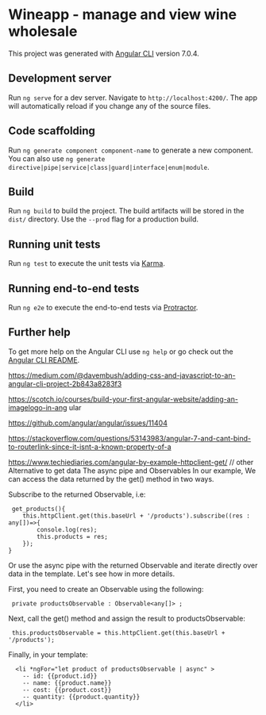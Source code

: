 # Wineapp - manage and view wine wholesale

This project was generated with [Angular CLI](https://github.com/angular/angular-cli) version 7.0.4.

## Development server

Run `ng serve` for a dev server. Navigate to `http://localhost:4200/`. The app will automatically reload if you change any of the source files.

## Code scaffolding

Run `ng generate component component-name` to generate a new component. You can also use `ng generate directive|pipe|service|class|guard|interface|enum|module`.

## Build

Run `ng build` to build the project. The build artifacts will be stored in the `dist/` directory. Use the `--prod` flag for a production build.

## Running unit tests

Run `ng test` to execute the unit tests via [Karma](https://karma-runner.github.io).

## Running end-to-end tests

Run `ng e2e` to execute the end-to-end tests via [Protractor](http://www.protractortest.org/).

## Further help

To get more help on the Angular CLI use `ng help` or go check out the [Angular CLI README](https://github.com/angular/angular-cli/blob/master/README.md).


https://medium.com/@davembush/adding-css-and-javascript-to-an-angular-cli-project-2b843a8283f3

https://scotch.io/courses/build-your-first-angular-website/adding-an-imagelogo-in-ang
ular

https://github.com/angular/angular/issues/11404

https://stackoverflow.com/questions/53143983/angular-7-and-cant-bind-to-routerlink-since-it-isnt-a-known-property-of-a

https://www.techiediaries.com/angular-by-example-httpclient-get/
// other Alternative to get data
    The async pipe and Observables
In our example, We can access the data returned by the get() method in two ways.

Subscribe to the returned Observable, i.e:

     get_products(){
        this.httpClient.get(this.baseUrl + '/products').subscribe((res : any[])=>{
            console.log(res);
            this.products = res;
        });
    }
Or use the async pipe with the returned Observable and iterate directly over data in the template. Let's see how in more details.

First, you need to create an Observable using the following:

     private productsObservable : Observable<any[]> ; 
Next, call the get() method and assign the result to productsObservable:

     this.productsObservable = this.httpClient.get(this.baseUrl + '/products');
Finally, in your template:

      <li *ngFor="let product of productsObservable | async" >
        -- id: {{product.id}}
        -- name: {{product.name}}
        -- cost: {{product.cost}}
        -- quantity: {{product.quantity}}
      </li>
    
